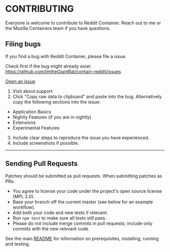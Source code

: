 # CONTRIBUTING

Everyone is welcome to contribute to Reddit Container. Reach out to me or the Mozilla Containers team if you have questions.

## Filing bugs

If you find a bug with Reddit Container, please file a issue.

Check first if the bug might already exist: https://github.com/ImtheGiantRat/contain-reddit/issues

[Open an issue](https://github.com/ImtheGiantRat/contain-reddit/issues/new)

1. Visit about:support
2. Click "Copy raw data to clipboard" and paste into the bug. Alternatively copy the following sections into the issue:
  - Application Basics
  - Nightly Features (if you are in nightly)
  - Extensions
  - Experimental Features
3. Include clear steps to reproduce the issue you have experienced.
4. Include screenshots if possible.
*****

## Sending Pull Requests

Patches should be submitted as pull requests. When submitting patches as PRs:

- You agree to license your code under the project's open source license (MPL 2.0).
- Base your branch off the current master (see below for an example workflow).
- Add both your code and new tests if relevant.
- Run `npm test` to make sure all tests still pass.
- Please do not include merge commits in pull requests; include only commits with the new relevant code.

See the main [README](./README.md) for information on prerequisites, installing, running and testing.





